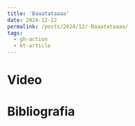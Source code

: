 ```yaml
---
title: 'Baaatataaaa'
date: 2024-12-22
permalink: /posts/2024/12/-Baaatataaaa/
tags:
  - gh-action
  - kt-article
---
```


# Video


# Bibliografia

